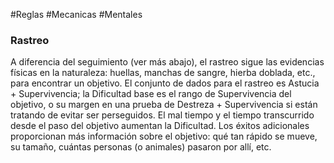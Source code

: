 #Reglas #Mecanicas #Mentales 

### Rastreo

A diferencia del seguimiento (ver más abajo), el rastreo sigue las evidencias físicas en la naturaleza: huellas, manchas de sangre, hierba doblada, etc., para encontrar un objetivo. El conjunto de dados para el rastreo es Astucia + Supervivencia; la Dificultad base es el rango de Supervivencia del objetivo, o su margen en una prueba de Destreza + Supervivencia si están tratando de evitar ser perseguidos. El mal tiempo y el tiempo transcurrido desde el paso del objetivo aumentan la Dificultad. Los éxitos adicionales proporcionan más información sobre el objetivo: qué tan rápido se mueve, su tamaño, cuántas personas (o animales) pasaron por allí, etc.